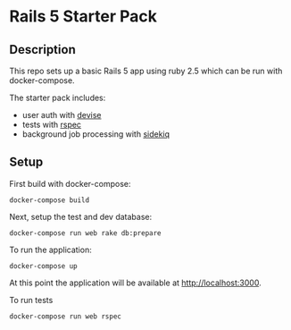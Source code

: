 # Rails 5 Starter Pack

## Description

This repo sets up a basic Rails 5 app using ruby 2.5 which can be run with docker-compose.

The starter pack includes:

* user auth with [devise](https://github.com/heartcombo/devise)
* tests with [rspec](https://github.com/rspec/rspec)
* background job processing with [sidekiq](https://github.com/mperham/sidekiq)

## Setup

First build with docker-compose:

```
docker-compose build
```

Next, setup the test and dev database:

```
docker-compose run web rake db:prepare
```

To run the application:

```
docker-compose up
```

At this point the application will be available at [http://localhost:3000](http://localhost:3000).

To run tests

```
docker-compose run web rspec
```
